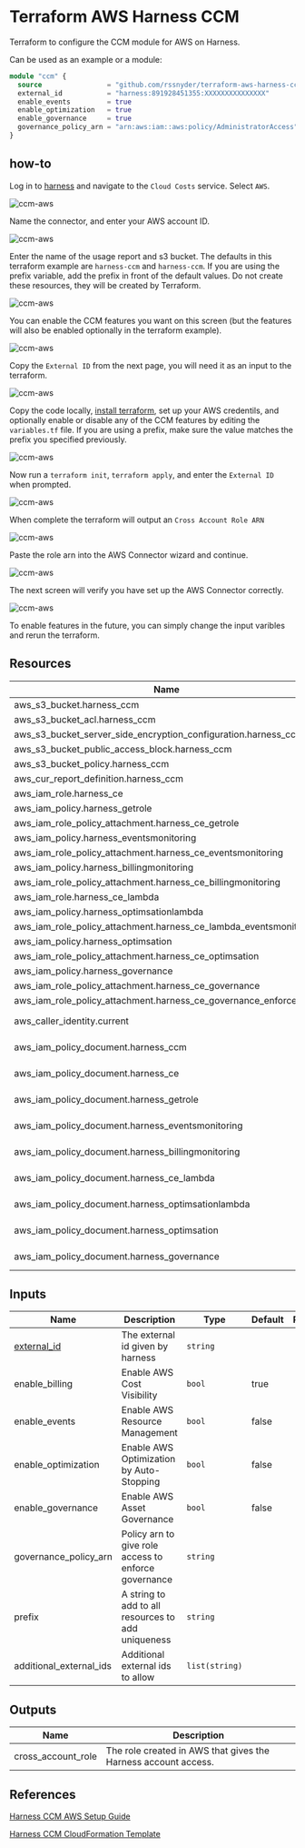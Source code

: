 # Terraform AWS Harness CCM

Terraform to configure the CCM module for AWS on Harness.

Can be used as an example or a module:

```terraform
module "ccm" {
  source                = "github.com/rssnyder/terraform-aws-harness-ccm.git"
  external_id           = "harness:891928451355:XXXXXXXXXXXXXXX"
  enable_events         = true
  enable_optimization   = true
  enable_governance     = true
  governance_policy_arn = "arn:aws:iam::aws:policy/AdministratorAccess"
}
```

## how-to

Log in to [harness](app.harness.io) and navigate to the `Cloud Costs` service. Select `AWS`.

![ccm-aws](./images/ccm_tf_0.png)

Name the connector, and enter your AWS account ID.

![ccm-aws](./images/ccm_tf_1.png)

Enter the name of the usage report and s3 bucket. The defaults in this terraform example are `harness-ccm` and `harness-ccm`. If you are using the prefix variable, add the prefix in front of the default values. Do not create these resources, they will be created by Terraform.

![ccm-aws](./images/ccm_tf_2.png)

You can enable the CCM features you want on this screen (but the features will also be enabled optionally in the terraform example).

![ccm-aws](./images/ccm_tf_3.png)

Copy the `External ID` from the next page, you will need it as an input to the terraform.

![ccm-aws](./images/ccm_tf_4.png)

Copy the code locally, [install terraform](https://learn.hashicorp.com/tutorials/terraform/install-cli), set up your AWS credentils, and optionally enable or disable any of the CCM features by editing the `variables.tf` file. If you are using a prefix, make sure the value matches the prefix you specified previously.

![ccm-aws](./images/ccm_tf_vars.png)

Now run a `terraform init`, `terraform apply`, and enter the `External ID` when prompted.

![ccm-aws](./images/ccm_tf_input.png)

When complete the terraform will output an `Cross Account Role ARN`

![ccm-aws](./images/ccm_tf_output.png)

Paste the role arn into the AWS Connector wizard and continue.

![ccm-aws](./images/ccm_tf_5.png)

The next screen will verify you have set up the AWS Connector correctly.

![ccm-aws](./images/ccm_tf_6.png)

To enable features in the future, you can simply change the input varibles and rerun the terraform.

## Resources

| Name | Type |
|------|------|
| aws_s3_bucket.harness_ccm | Resource |
| aws_s3_bucket_acl.harness_ccm | Resource |
| aws_s3_bucket_server_side_encryption_configuration.harness_ccm | Resource |
| aws_s3_bucket_public_access_block.harness_ccm | Resource |
| aws_s3_bucket_policy.harness_ccm | Resource |
| aws_cur_report_definition.harness_ccm | Resource |
| aws_iam_role.harness_ce | Resource |
| aws_iam_policy.harness_getrole | Resource |
| aws_iam_role_policy_attachment.harness_ce_getrole | Resource |
| aws_iam_policy.harness_eventsmonitoring | Resource |
| aws_iam_role_policy_attachment.harness_ce_eventsmonitoring | Resource |
| aws_iam_policy.harness_billingmonitoring | Resource |
| aws_iam_role_policy_attachment.harness_ce_billingmonitoring | Resource |
| aws_iam_role.harness_ce_lambda | Resource |
| aws_iam_policy.harness_optimsationlambda | Resource |
| aws_iam_role_policy_attachment.harness_ce_lambda_eventsmonitoring | Resource |
| aws_iam_policy.harness_optimsation | Resource |
| aws_iam_role_policy_attachment.harness_ce_optimsation | Resource |
| aws_iam_policy.harness_governance | Resource |
| aws_iam_role_policy_attachment.harness_ce_governance | Resource |
| aws_iam_role_policy_attachment.harness_ce_governance_enforce | Resource |
| aws_caller_identity.current | Data Source |
| aws_iam_policy_document.harness_ccm | Data Source |
| aws_iam_policy_document.harness_ce | Data Source |
| aws_iam_policy_document.harness_getrole | Data Source |
| aws_iam_policy_document.harness_eventsmonitoring | Data Source |
| aws_iam_policy_document.harness_billingmonitoring | Data Source |
| aws_iam_policy_document.harness_ce_lambda | Data Source |
| aws_iam_policy_document.harness_optimsationlambda | Data Source |
| aws_iam_policy_document.harness_optimsation | Data Source |
| aws_iam_policy_document.harness_governance | Data Source |

## Inputs

| Name | Description | Type | Default | Required |
|------|-------------|------|---------|:--------:|
| [external_id](https://docs.aws.amazon.com/IAM/latest/UserGuide/id_roles_create_for-user_externalid.html) | The external id given by harness | `string` | | yes |
| enable_billing | Enable AWS Cost Visibility | `bool` | true | no |
| enable_events | Enable AWS Resource Management | `bool` | false | no |
| enable_optimization | Enable AWS Optimization by Auto-Stopping | `bool` | false | no |
| enable_governance | Enable AWS Asset Governance | `bool` | false | no |
| governance_policy_arn | Policy arn to give role access to enforce governance | `string` | | no |
| prefix | A string to add to all resources to add uniqueness | `string` | | no |
| additional_external_ids | Additional external ids to allow | `list(string)` | | no |

## Outputs

| Name | Description |
|------|-------------|
| cross_account_role | The role created in AWS that gives the Harness account access. |

## References

[Harness CCM AWS Setup Guide](https://docs.harness.io/article/80vbt5jv0q-set-up-cost-visibility-for-aws)

[Harness CCM CloudFormation Template](https://continuous-efficiency-prod.s3.us-east-2.amazonaws.com/setup/ngv1/HarnessAWSTemplate.yaml)
